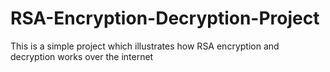 # RSA-Encryption-Decryption-Project
This is a simple project which illustrates how RSA encryption and decryption works over the internet
